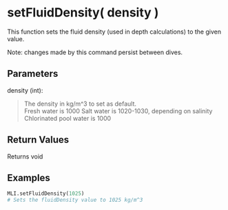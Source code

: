 # setFluidDensity( density )

This function sets the fluid density (used in depth calculations) to the given value.

Note: changes made by this command persist between dives.

## Parameters

density (int):
> The density in kg/m^3 to set as default.  
> Fresh water is 1000
> Salt water is 1020-1030, depending on salinity  
> Chlorinated pool water is 1000

## Return Values

Returns void

## Examples

```py
MLI.setFluidDensity(1025)
# Sets the fluidDensity value to 1025 kg/m^3
```
